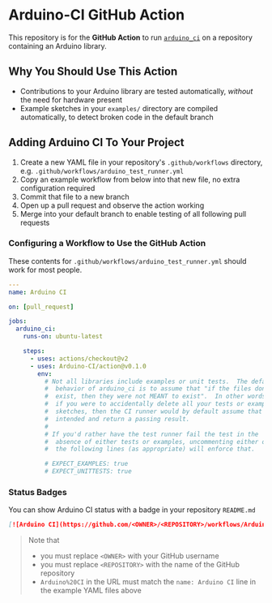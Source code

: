 # Arduino-CI GitHub Action

This repository is for the **GitHub Action** to run [`arduino_ci`](https://github.com/Arduino-CI/arduino_ci) on a repository containing an Arduino library.

## Why You Should Use This Action

- Contributions to your Arduino library are tested automatically, _without_ the need for hardware present
- Example sketches in your `examples/` directory are compiled automatically, to detect broken code in the default branch


## Adding Arduino CI To Your Project

1. Create a new YAML file in your repository's `.github/workflows` directory, e.g. `.github/workflows/arduino_test_runner.yml`
2. Copy an example workflow from below into that new file, no extra configuration required
3. Commit that file to a new branch
4. Open up a pull request and observe the action working
5. Merge into your default branch to enable testing of all following pull requests


### Configuring a Workflow to Use the GitHub Action

These contents for `.github/workflows/arduino_test_runner.yml` should work for most people.

```yml
---
name: Arduino CI

on: [pull_request]

jobs:
  arduino_ci:
    runs-on: ubuntu-latest

    steps:
      - uses: actions/checkout@v2
      - uses: Arduino-CI/action@v0.1.0
        env:
          # Not all libraries include examples or unit tests.  The default
          #  behavior of arduino_ci is to assume that "if the files don't
          #  exist, then they were not MEANT to exist".  In other words,
          #  if you were to accidentally delete all your tests or example
          #  sketches, then the CI runner would by default assume that was
          #  intended and return a passing result.
          #
          # If you'd rather have the test runner fail the test in the
          #  absence of either tests or examples, uncommenting either of
          #  the following lines (as appropriate) will enforce that.

          # EXPECT_EXAMPLES: true
          # EXPECT_UNITTESTS: true
```

### Status Badges

You can show Arduino CI status with a badge in your repository `README.md`

```markdown
[![Arduino CI](https://github.com/<OWNER>/<REPOSITORY>/workflows/Arduino%20CI/badge.svg)](https://github.com/marketplace/actions/arduino_ci)
```

> Note that
> * you must replace `<OWNER>` with your GitHub username
> * you must replace `<REPOSITORY>` with the name of the GitHub repository
> * `Arduino%20CI` in the URL must match the `name: Arduino CI` line in the example YAML files above
